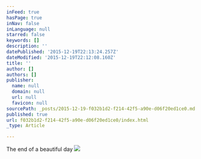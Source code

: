 ```yaml
---
inFeed: true
hasPage: true
inNav: false
inLanguage: null
starred: false
keywords: []
description: ''
datePublished: '2015-12-19T22:13:24.257Z'
dateModified: '2015-12-19T22:12:08.160Z'
title: ''
author: []
authors: []
publisher:
  name: null
  domain: null
  url: null
  favicon: null
sourcePath: _posts/2015-12-19-f032b1d2-f214-42f5-a90e-d06f20ed1ce0.md
published: true
url: f032b1d2-f214-42f5-a90e-d06f20ed1ce0/index.html
_type: Article

---
```

The end of a beautiful day
![](https://the-grid-user-content.s3-us-west-2.amazonaws.com/17cd083e-9c66-4ecb-89b6-a2ffbf54f652.jpg)